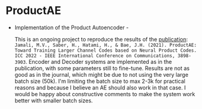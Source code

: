 # ProductAE
- Implementation of the Product Autoencoder -

  This is an ongoing project to reproduce the results of the [publication](https://arxiv.org/pdf/2110.04466.pdf): `Jamali, M.V., Saber, H., Hatami, H., & Bae, J.H. (2021). ProductAE: Toward Training Larger Channel Codes based on Neural Product Codes. ICC 2022 - IEEE International Conference on Communications, 3898-3903`.
  Encoder and Decoder systems are implemented as in the publication, with some parameters still to fine-tune. Results are not as good as in the journal, which might be due to not using the very large batch size (50k). I'm limiting the batch size to max 2-3k for practical reasons and because I believe an AE should also work in that case.
  I would be happy about constructive comments to make the system work better with smaller batch sizes.
  

 

